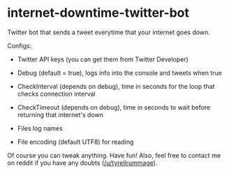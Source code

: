 # internet-downtime-twitter-bot
Twitter bot that sends a tweet everytime that your internet goes down.

Configs:

- Twitter API keys (you can get them from Twitter Developer)
- Debug (default = true), logs info into the console and tweets when true
- CheckInterval (depends on debug), time in seconds for the loop that checks connection interval
- CheckTimeout (depends on debug), time in seconds to wait before returning that internet's down

- Files log names
- File encoding (default UTF8) for reading

Of course you can tweak anything. Have fun!
Also, feel free to contact me on reddit if you have any doubts ([/u/tyrellrummage](www.reddit.com/u/tyrellrummage)).
